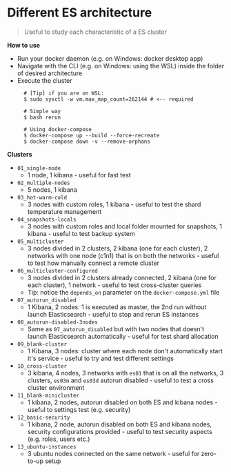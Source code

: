 # Different ES architecture 
> Useful to study each characteristic of a ES cluster

**How to use**
- Run your docker daemon (e.g. on Windows: docker desktop app)
- Navigate with the CLI (e.g. on Windows: using the WSL) inside the folder of desired architecture
- Execute the cluster
  ```
    # [Tip] if you are on WSL:
    $ sudo sysctl -w vm.max_map_count=262144 # <-- required

    # Simple way
    $ bash rerun

    # Using docker-compose
    $ docker-compose up --build --force-recreate
    $ docker-compose down -v --remove-orphans
  ``` 

**Clusters**
- `01_single-node`
  - 1 node, 1 kibana - useful for fast test
- `02_multiple-nodes`
  - 5 nodes, 1 kibana
- `03_hot-warm-cold`
  - 3 nodes with custom roles, 1 kibana - useful to test the shard temperature management
- `04_snapshots-locals`
  - 3 nodes with custom roles and local folder mounted for snapshots, 1 kibana - useful to test backup system
- `05_multicluster`
  - 3 nodes divided in 2 clusters, 2 kibana (one for each cluster), 2 networks with one node (c1n1) that is on both the networks - useful to test how manually connect a remote cluster
- `06_multicluster-configured`
  - 3 nodes divided in 2 clusters already connected, 2 kibana (one for each cluster), 1 network - useful to test cross-cluster queries
  - Tip: notice the `depends_on` parameter on the `docker-compose.yml` file
- `07_autorun_disabled`
  - 1 Kibana, 2 nodes: 1 is executed as master, the 2nd run without launch Elasticsearch - useful to stop and rerun ES instances
- `08_autorun-disabled-3nodes`
  - Same as `07_autorun_disabled` but with two nodes that doesn't launch Elasticsearch automatically - useful for test shard allocation
- `09_blank-cluster`
  - 1 Kibana, 3 nodes: cluster where each node don't automatically start it's service - useful to try and test different settings
- `10_cross-cluster`
  - 3 kibana, 4 nodes, 3 networks with `es01` that is on all the networks, 3 clusters, `es03m` and `es03d` autorun disabled - useful to test a cross cluster environment
- `11_blank-minicluster`
  - 1 kibana, 2 nodes, autorun disabled on both ES and kibana nodes - useful to settings test (e.g. security)
- `12_basic-security`
  - 1 kibana, 2 node, autorun disabled on both ES and kibana nodes, security configurations provided - useful to test security aspects (e.g. roles, users etc.)
- `13_ubuntu-instances`
  - 3 ubuntu nodes connected on the same network - useful for zero-to-up setup